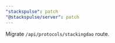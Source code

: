 ```yaml
---
"stackspulse": patch
"@stackspulse/server": patch
---
```


Migrate `/api/protocols/stackingdao` route.
